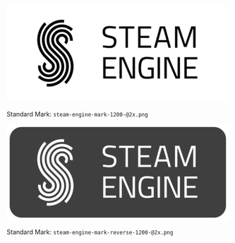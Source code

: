![Steam Engine Mark](https://raw.githubusercontent.com/steam-engine-psu/logo/master/steam-engine-mark-1200-%402x.png)

Standard Mark: `steam-engine-mark-1200-@2x.png`

![Steam Engine Mark Reverse](https://raw.githubusercontent.com/steam-engine-psu/logo/master/steam-engine-mark-reverse-1200-%402x.png)

Standard Mark: `steam-engine-mark-reverse-1200-@2x.png`
